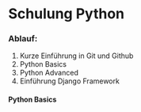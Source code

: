 # Schulung Python

### Ablauf:
1. Kurze Einführung in Git und Github
2. Python Basics
3. Python Advanced
4. Einführung Django Framework 

#### Python Basics
